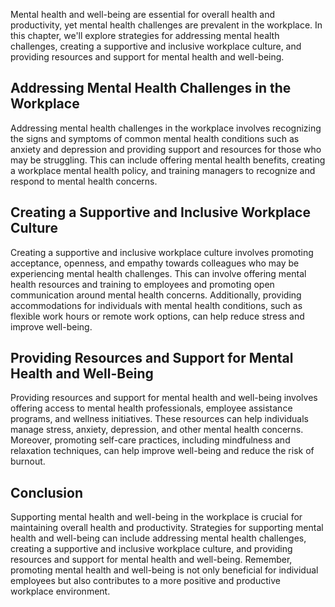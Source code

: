 
Mental health and well-being are essential for overall health and productivity, yet mental health challenges are prevalent in the workplace. In this chapter, we'll explore strategies for addressing mental health challenges, creating a supportive and inclusive workplace culture, and providing resources and support for mental health and well-being.

Addressing Mental Health Challenges in the Workplace
----------------------------------------------------

Addressing mental health challenges in the workplace involves recognizing the signs and symptoms of common mental health conditions such as anxiety and depression and providing support and resources for those who may be struggling. This can include offering mental health benefits, creating a workplace mental health policy, and training managers to recognize and respond to mental health concerns.

Creating a Supportive and Inclusive Workplace Culture
-----------------------------------------------------

Creating a supportive and inclusive workplace culture involves promoting acceptance, openness, and empathy towards colleagues who may be experiencing mental health challenges. This can involve offering mental health resources and training to employees and promoting open communication around mental health concerns. Additionally, providing accommodations for individuals with mental health conditions, such as flexible work hours or remote work options, can help reduce stress and improve well-being.

Providing Resources and Support for Mental Health and Well-Being
----------------------------------------------------------------

Providing resources and support for mental health and well-being involves offering access to mental health professionals, employee assistance programs, and wellness initiatives. These resources can help individuals manage stress, anxiety, depression, and other mental health concerns. Moreover, promoting self-care practices, including mindfulness and relaxation techniques, can help improve well-being and reduce the risk of burnout.

Conclusion
----------

Supporting mental health and well-being in the workplace is crucial for maintaining overall health and productivity. Strategies for supporting mental health and well-being can include addressing mental health challenges, creating a supportive and inclusive workplace culture, and providing resources and support for mental health and well-being. Remember, promoting mental health and well-being is not only beneficial for individual employees but also contributes to a more positive and productive workplace environment.
